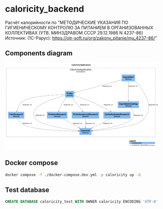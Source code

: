 # caloricity_backend

Расчёт калорийности по "МЕТОДИЧЕСКИЕ УКАЗАНИЯ ПО ГИГИЕНИЧЕСКОМУ КОНТРОЛЮ ЗА ПИТАНИЕМ В ОРГАНИЗОВАННЫХ КОЛЛЕКТИВАХ (УТВ. МИНЗДРАВОМ СССР 29.12.1986 N 4237-86)
Источник: (1С-Рарус): https://otr-soft.ru/org/zakony_pitanie/mu_4237-86/"

## Components diagram

![Components diagram](./components-CaloricityApplication.png)

## Docker compose

```bash
docker compose -f ./docker-compose.dev.yml -p caloricity up -d
```

## Test database

```sql
CREATE DATABASE caloricity_test WITH OWNER caloricity ENCODING 'UTF-8' TEMPLATE template0;
```
